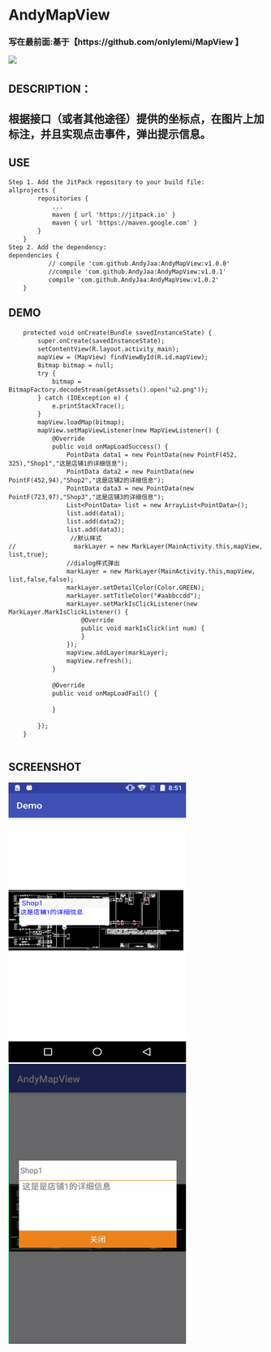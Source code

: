 # AndyMapView

<h3>写在最前面:基于【https://github.com/onlylemi/MapView 】</h3>

[![](https://jitpack.io/v/AndyJaa/AndyMapView.svg)](https://jitpack.io/#AndyJaa/AndyMapView)

DESCRIPTION：
-----------------

根据接口（或者其他途径）提供的坐标点，在图片上加标注，并且实现点击事件，弹出提示信息。
-----------------------

USE
----------------
```
Step 1. Add the JitPack repository to your build file:
allprojects {
		repositories {
			...
			maven { url 'https://jitpack.io' }
			maven { url 'https://maven.google.com' }
		}
	}
Step 2. Add the dependency:
dependencies {
	       // compile 'com.github.AndyJaa:AndyMapView:v1.0.0'
	       //compile 'com.github.AndyJaa:AndyMapView:v1.0.1'
	       compile 'com.github.AndyJaa:AndyMapView:v1.0.2'
	}
```

DEMO
-------------------------
```
    protected void onCreate(Bundle savedInstanceState) {
        super.onCreate(savedInstanceState);
        setContentView(R.layout.activity_main);
        mapView = (MapView) findViewById(R.id.mapView);
        Bitmap bitmap = null;
        try {
            bitmap = BitmapFactory.decodeStream(getAssets().open("u2.png"));
        } catch (IOException e) {
            e.printStackTrace();
        }
        mapView.loadMap(bitmap);
        mapView.setMapViewListener(new MapViewListener() {
            @Override
            public void onMapLoadSuccess() {
                PointData data1 = new PointData(new PointF(452, 325),"Shop1","这是店铺1的详细信息");
                PointData data2 = new PointData(new PointF(452,94),"Shop2","这是店铺2的详细信息");
                PointData data3 = new PointData(new PointF(723,97),"Shop3","这是店铺3的详细信息");
                List<PointData> list = new ArrayList<PointData>();
                list.add(data1);
                list.add(data2);
                list.add(data3);
                 //默认样式
//                markLayer = new MarkLayer(MainActivity.this,mapView, list,true);
                //dialog样式弹出
                markLayer = new MarkLayer(MainActivity.this,mapView, list,false,false);
                markLayer.setDetailColor(Color.GREEN);
                markLayer.setTitleColor("#aabbccdd");
                markLayer.setMarkIsClickListener(new MarkLayer.MarkIsClickListener() {
                    @Override
                    public void markIsClick(int num) {
                    }
                });
                mapView.addLayer(markLayer);
                mapView.refresh();
            }
        
            @Override
            public void onMapLoadFail() {

            }

        });
    }
	
```

SCREENSHOT
------------------
<img src="https://github.com/AndyJaa/AndyMapView/blob/master/demo.png" width="350" height="550"/>
<img src="https://github.com/AndyJaa/AndyMapView/blob/master/demo1.png" width="350" height="550"/>

